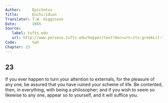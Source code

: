 ```yaml
---
Author:     Epictetus  
Title:      Enchiridion  
Translator: T.W. Higginson  
Date:       1865  
Source:
   label: tufts.edu
   url: http://www.perseus.tufts.edu/hopper/text?doc=urn:cts:greekLit:tlg0557.tlg002.perseus-eng2:1
Code:       twh  
Chapter: 23
---
```

##  23

If you ever happen to turn your attention to externals, for the pleasure of any
one, be assured that you have ruined your scheme of life. Be contented, then,
in everything, with being a philosopher; and if you wish to seem so likewise to
any one, appear so to yourself, and it will suffice you.


